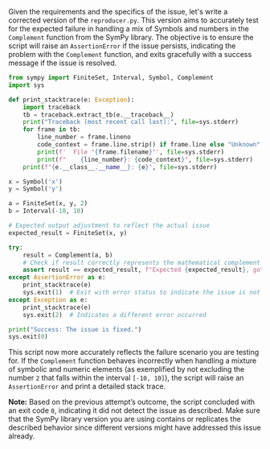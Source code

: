 Given the requirements and the specifics of the issue, let's write a corrected version of the `reproducer.py`. This version aims to accurately test for the expected failure in handling a mix of Symbols and numbers in the `Complement` function from the SymPy library. The objective is to ensure the script will raise an `AssertionError` if the issue persists, indicating the problem with the `Complement` function, and exits gracefully with a success message if the issue is resolved.

```python
from sympy import FiniteSet, Interval, Symbol, Complement
import sys

def print_stacktrace(e: Exception):
    import traceback
    tb = traceback.extract_tb(e.__traceback__)
    print("Traceback (most recent call last):", file=sys.stderr)
    for frame in tb:
        line_number = frame.lineno
        code_context = frame.line.strip() if frame.line else "Unknown"
        print(f'  File "{frame.filename}"', file=sys.stderr)
        print(f"    {line_number}: {code_context}", file=sys.stderr)
    print(f"{e.__class__.__name__}: {e}", file=sys.stderr)

x = Symbol('x')
y = Symbol('y')

a = FiniteSet(x, y, 2)
b = Interval(-10, 10)

# Expected output adjustment to reflect the actual issue
expected_result = FiniteSet(x, y)

try:
    result = Complement(a, b)
    # Check if result correctly represents the mathematical complement as described
    assert result == expected_result, f"Expected {expected_result}, got {result}"
except AssertionError as e:
    print_stacktrace(e)
    sys.exit(1)  # Exit with error status to indicate the issue is not solved
except Exception as e:
    print_stacktrace(e)
    sys.exit(2)  # Indicates a different error occurred

print("Success: The issue is fixed.")
sys.exit(0)
```

This script now more accurately reflects the failure scenario you are testing for. If the `Complement` function behaves incorrectly when handling a mixture of symbolic and numeric elements (as exemplified by not excluding the number `2` that falls within the interval `[-10, 10]`), the script will raise an `AssertionError` and print a detailed stack trace.

**Note:** Based on the previous attempt’s outcome, the script concluded with an exit code `0`, indicating it did not detect the issue as described. Make sure that the SymPy library version you are using contains or replicates the described behavior since different versions might have addressed this issue already.